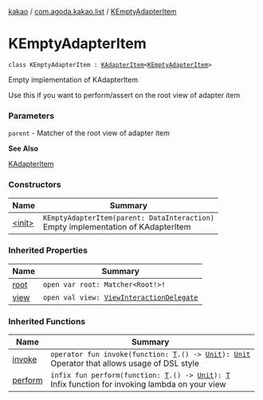 [kakao](../../index.md) / [com.agoda.kakao.list](../index.md) / [KEmptyAdapterItem](./index.md)

# KEmptyAdapterItem

`class KEmptyAdapterItem : `[`KAdapterItem`](../-k-adapter-item/index.md)`<`[`KEmptyAdapterItem`](./index.md)`>`

Empty implementation of KAdapterItem

Use this if you want to perform/assert on the root view of adapter item

### Parameters

`parent` - Matcher of the root view of adapter item

**See Also**

[KAdapterItem](../-k-adapter-item/index.md)

### Constructors

| Name | Summary |
|---|---|
| [&lt;init&gt;](-init-.md) | `KEmptyAdapterItem(parent: DataInteraction)`<br>Empty implementation of KAdapterItem |

### Inherited Properties

| Name | Summary |
|---|---|
| [root](../-k-adapter-item/root.md) | `open var root: Matcher<Root!>!` |
| [view](../-k-adapter-item/view.md) | `open val view: `[`ViewInteractionDelegate`](../../com.agoda.kakao.delegate/-view-interaction-delegate/index.md) |

### Inherited Functions

| Name | Summary |
|---|---|
| [invoke](../-k-adapter-item/invoke.md) | `operator fun invoke(function: `[`T`](../-k-adapter-item/index.md#T)`.() -> `[`Unit`](https://kotlinlang.org/api/latest/jvm/stdlib/kotlin/-unit/index.html)`): `[`Unit`](https://kotlinlang.org/api/latest/jvm/stdlib/kotlin/-unit/index.html)<br>Operator that allows usage of DSL style |
| [perform](../-k-adapter-item/perform.md) | `infix fun perform(function: `[`T`](../-k-adapter-item/index.md#T)`.() -> `[`Unit`](https://kotlinlang.org/api/latest/jvm/stdlib/kotlin/-unit/index.html)`): `[`T`](../-k-adapter-item/index.md#T)<br>Infix function for invoking lambda on your view |
